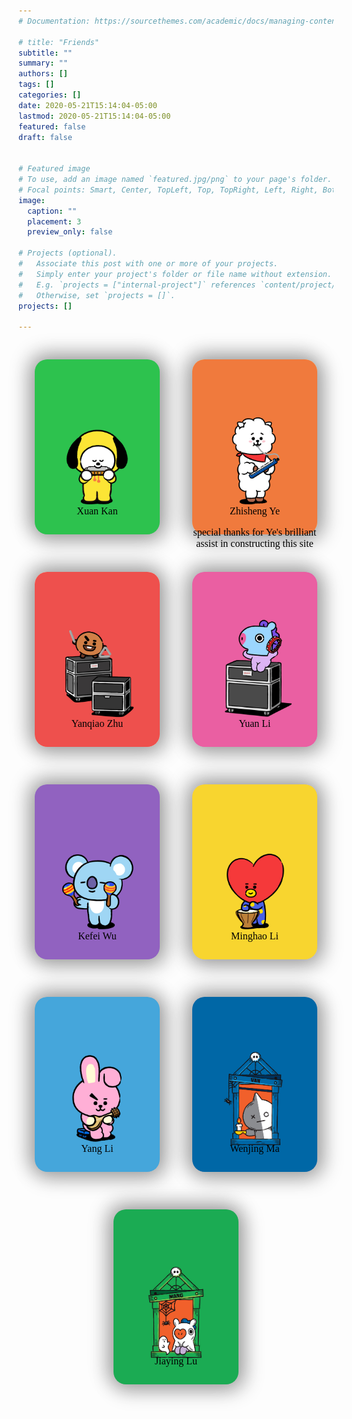 ```yaml
---
# Documentation: https://sourcethemes.com/academic/docs/managing-content/

# title: "Friends"
subtitle: ""
summary: ""
authors: []
tags: []
categories: []
date: 2020-05-21T15:14:04-05:00
lastmod: 2020-05-21T15:14:04-05:00
featured: false
draft: false


# Featured image
# To use, add an image named `featured.jpg/png` to your page's folder.
# Focal points: Smart, Center, TopLeft, Top, TopRight, Left, Right, BottomLeft, Bottom, BottomRight.
image:
  caption: ""
  placement: 3
  preview_only: false

# Projects (optional).
#   Associate this post with one or more of your projects.
#   Simply enter your project's folder or file name without extension.
#   E.g. `projects = ["internal-project"]` references `content/project/deep-learning/index.md`.
#   Otherwise, set `projects = []`.
projects: []

---
```


<style>

.article-style img, .article-style video {
  margin-top: 0;
}

.cards-list {
  z-index: 0;
  width: 100%;
  display: flex;
  justify-content: space-around;
  flex-wrap: wrap;
}

.card {
  margin: 30px auto;
  width: 200px;
  height: 280px;
  border-radius: 20px;
  box-shadow: 5px 5px 30px 7px rgba(0,0,0,0.25), -5px -5px 30px 7px rgba(0,0,0,0.22);
  cursor: pointer;
  transition: 0.4s;
  border: 0;
}

.card .card_image {
  width: 200px;
  height: 280px;
  border-radius: 20px;
}

.card .card_image img {
  width: inherit;
  height: inherit;
  border-radius: 20px;
  object-fit: cover;
}

.card .card_title {
  text-align: center;
  border-radius: 0px 0px 40px 40px;
  font-family: "Marat Sans";
  font-size: 16px;
  margin-top: -80px;
  height: 40px;
}

.card:hover {
  transform: scale(0.9, 0.9);
  box-shadow: 5px 5px 30px 15px rgba(0,0,0,0.25), 
    -5px -5px 30px 15px rgba(0,0,0,0.22);
}

.title-white {
  color: white;
}

.title-black {
  color: black;
}

@media all and (max-width: 500px) {
  .card-list {
    /* On small screens, we are no longer using row direction but column */
    flex-direction: column;
  }
}
</style>

<div class="cards-list">
  <div class="card 1"><a href="https://wayfear.github.io/" style="text-decoration: none;">
    <div class="card_image" style="background-color: #9eaab3"> <img src="friends7.jpg" /> </div>
    <div class="card_title title-black">
      <br />
      <p>Xuan Kan</p>
    </div></a>
  </div>

  <div class="card 2"><a href="https://yezhisheng.me/" style="text-decoration: none;">
    <div class="card_image" style="background-color: #f2bc6b"> <img src="friends2.jpg" /> </div>
    <div class="card_title title-black">
      <br />
      <p>Zhisheng Ye</p>
      <p>special thanks for Ye's brilliant assist in constructing this site</p>
    </div></a>
  </div>

  <div class="card 3"><a href="https://sxkdz.github.io/" style="text-decoration: none;">
    <div class="card_image" style="background-color: #ecd8ba"> <img src="friends3.jpg" /> </div>
    <div class="card_title title-black">
      <br />
      <p>Yanqiao Zhu</p>
    </div></a>
  </div>

  <div class="card 4"><a href="https://www.foxerlee.info/" style="text-decoration: none;">
    <div class="card_image" style="background-color: #a49bc8"> <img src="friends4.jpg" /> </div>
    <div class="card_title title-black">
      <br />
      <p>Yuan Li</p>
    </div></a>
  </div>

  <div class="card 5"><a href="https://aurora1024.github.io/" style="text-decoration: none;">
    <div class="card_image" style="background-color: #9eaab3"> <img src="friends5.jpg" /> </div>
    <div class="card_title title-black">
      <br />
      <p>Kefei Wu</p>
    </div></a>
  </div>

  <div class="card 6"><a href="https://ncaylmh.github.io/" style="text-decoration: none;">
    <div class="card_image" style="background-color: #bda3b3"> <img src="friends6.jpg" /> </div>
    <div class="card_title title-black">
      <br />
      <p>Minghao Li</p>
    </div></a>
  </div>

  <div class="card 7"><a href="https://zjzsliyang.com/" style="text-decoration: none;">
    <div class="card_image" style="background-color: #e4b093"> <img src="friends1.jpg" /> </div>
    <div class="card_title title-black">
      <br />
      <p>Yang Li</p>
    </div></a>
  </div>

  <div class="card 8"><a href="https://marvinquiet.github.io/" style="text-decoration: none;">
    <div class="card_image" style="background-color: #bda3b3"> <img src="friends8.jpg" /> </div>
    <div class="card_title title-black">
      <br />
      <p>Wenjing Ma</p>
    </div></a>
  </div>

  <div class="card 9"><a href="https://lujiaying.github.io/" style="text-decoration: none;">
    <div class="card_image" style="background-color: #bda3b3"> <img src="friends9.jpg" /> </div>
    <div class="card_title title-black">
      <br />
      <p>Jiaying Lu</p>
    </div></a>
  </div>

</div>